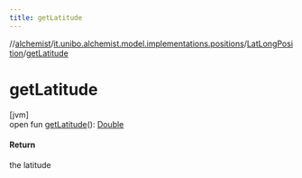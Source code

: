 ```yaml
---
title: getLatitude
---
```

//[alchemist](../../../index.html)/[it.unibo.alchemist.model.implementations.positions](../index.html)/[LatLongPosition](index.html)/[getLatitude](get-latitude.html)



# getLatitude



[jvm]\
open fun [getLatitude](get-latitude.html)(): [Double](https://kotlinlang.org/api/latest/jvm/stdlib/kotlin/-double/index.html)



#### Return



the latitude




